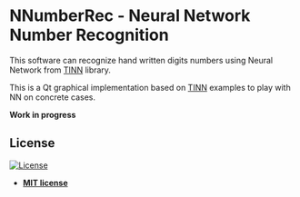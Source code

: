 # NNumberRec - Neural Network Number Recognition 

This software can recognize hand written digits numbers using Neural Network from [TINN](https://github.com/glouw/tinn) library.

This is a Qt graphical implementation based on [TINN](https://github.com/glouw/tinn) examples to play with NN on concrete cases.


**Work in progress**


## License

[![License](http://img.shields.io/:license-mit-blue.svg?style=flat-square)](http://badges.mit-license.org)

- **[MIT license](http://opensource.org/licenses/mit-license.php)**
